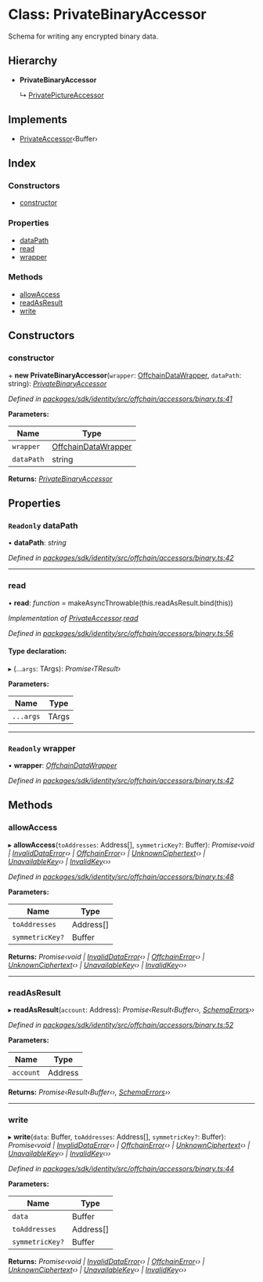 # Class: PrivateBinaryAccessor

Schema for writing any encrypted binary data.

## Hierarchy

* **PrivateBinaryAccessor**

  ↳ [PrivatePictureAccessor](_offchain_accessors_pictures_.privatepictureaccessor.md)

## Implements

* [PrivateAccessor](../interfaces/_offchain_accessors_interfaces_.privateaccessor.md)‹Buffer›

## Index

### Constructors

* [constructor](_offchain_accessors_binary_.privatebinaryaccessor.md#constructor)

### Properties

* [dataPath](_offchain_accessors_binary_.privatebinaryaccessor.md#readonly-datapath)
* [read](_offchain_accessors_binary_.privatebinaryaccessor.md#read)
* [wrapper](_offchain_accessors_binary_.privatebinaryaccessor.md#readonly-wrapper)

### Methods

* [allowAccess](_offchain_accessors_binary_.privatebinaryaccessor.md#allowaccess)
* [readAsResult](_offchain_accessors_binary_.privatebinaryaccessor.md#readasresult)
* [write](_offchain_accessors_binary_.privatebinaryaccessor.md#write)

## Constructors

###  constructor

\+ **new PrivateBinaryAccessor**(`wrapper`: [OffchainDataWrapper](../interfaces/_offchain_data_wrapper_.offchaindatawrapper.md), `dataPath`: string): *[PrivateBinaryAccessor](_offchain_accessors_binary_.privatebinaryaccessor.md)*

*Defined in [packages/sdk/identity/src/offchain/accessors/binary.ts:41](https://github.com/celo-org/celo-monorepo/blob/master/packages/sdk/identity/src/offchain/accessors/binary.ts#L41)*

**Parameters:**

Name | Type |
------ | ------ |
`wrapper` | [OffchainDataWrapper](../interfaces/_offchain_data_wrapper_.offchaindatawrapper.md) |
`dataPath` | string |

**Returns:** *[PrivateBinaryAccessor](_offchain_accessors_binary_.privatebinaryaccessor.md)*

## Properties

### `Readonly` dataPath

• **dataPath**: *string*

*Defined in [packages/sdk/identity/src/offchain/accessors/binary.ts:42](https://github.com/celo-org/celo-monorepo/blob/master/packages/sdk/identity/src/offchain/accessors/binary.ts#L42)*

___

###  read

• **read**: *function* = makeAsyncThrowable(this.readAsResult.bind(this))

*Implementation of [PrivateAccessor](../interfaces/_offchain_accessors_interfaces_.privateaccessor.md).[read](../interfaces/_offchain_accessors_interfaces_.privateaccessor.md#read)*

*Defined in [packages/sdk/identity/src/offchain/accessors/binary.ts:56](https://github.com/celo-org/celo-monorepo/blob/master/packages/sdk/identity/src/offchain/accessors/binary.ts#L56)*

#### Type declaration:

▸ (...`args`: TArgs): *Promise‹TResult›*

**Parameters:**

Name | Type |
------ | ------ |
`...args` | TArgs |

___

### `Readonly` wrapper

• **wrapper**: *[OffchainDataWrapper](../interfaces/_offchain_data_wrapper_.offchaindatawrapper.md)*

*Defined in [packages/sdk/identity/src/offchain/accessors/binary.ts:42](https://github.com/celo-org/celo-monorepo/blob/master/packages/sdk/identity/src/offchain/accessors/binary.ts#L42)*

## Methods

###  allowAccess

▸ **allowAccess**(`toAddresses`: Address[], `symmetricKey?`: Buffer): *Promise‹void | [InvalidDataError](_offchain_accessors_errors_.invaliddataerror.md)‹› | [OffchainError](_offchain_accessors_errors_.offchainerror.md)‹› | [UnknownCiphertext](_offchain_accessors_errors_.unknownciphertext.md)‹› | [UnavailableKey](_offchain_accessors_errors_.unavailablekey.md)‹› | [InvalidKey](_offchain_accessors_errors_.invalidkey.md)‹››*

*Defined in [packages/sdk/identity/src/offchain/accessors/binary.ts:48](https://github.com/celo-org/celo-monorepo/blob/master/packages/sdk/identity/src/offchain/accessors/binary.ts#L48)*

**Parameters:**

Name | Type |
------ | ------ |
`toAddresses` | Address[] |
`symmetricKey?` | Buffer |

**Returns:** *Promise‹void | [InvalidDataError](_offchain_accessors_errors_.invaliddataerror.md)‹› | [OffchainError](_offchain_accessors_errors_.offchainerror.md)‹› | [UnknownCiphertext](_offchain_accessors_errors_.unknownciphertext.md)‹› | [UnavailableKey](_offchain_accessors_errors_.unavailablekey.md)‹› | [InvalidKey](_offchain_accessors_errors_.invalidkey.md)‹››*

___

###  readAsResult

▸ **readAsResult**(`account`: Address): *Promise‹Result‹Buffer‹›, [SchemaErrors](../modules/_offchain_accessors_errors_.md#schemaerrors)››*

*Defined in [packages/sdk/identity/src/offchain/accessors/binary.ts:52](https://github.com/celo-org/celo-monorepo/blob/master/packages/sdk/identity/src/offchain/accessors/binary.ts#L52)*

**Parameters:**

Name | Type |
------ | ------ |
`account` | Address |

**Returns:** *Promise‹Result‹Buffer‹›, [SchemaErrors](../modules/_offchain_accessors_errors_.md#schemaerrors)››*

___

###  write

▸ **write**(`data`: Buffer, `toAddresses`: Address[], `symmetricKey?`: Buffer): *Promise‹void | [InvalidDataError](_offchain_accessors_errors_.invaliddataerror.md)‹› | [OffchainError](_offchain_accessors_errors_.offchainerror.md)‹› | [UnknownCiphertext](_offchain_accessors_errors_.unknownciphertext.md)‹› | [UnavailableKey](_offchain_accessors_errors_.unavailablekey.md)‹› | [InvalidKey](_offchain_accessors_errors_.invalidkey.md)‹››*

*Defined in [packages/sdk/identity/src/offchain/accessors/binary.ts:44](https://github.com/celo-org/celo-monorepo/blob/master/packages/sdk/identity/src/offchain/accessors/binary.ts#L44)*

**Parameters:**

Name | Type |
------ | ------ |
`data` | Buffer |
`toAddresses` | Address[] |
`symmetricKey?` | Buffer |

**Returns:** *Promise‹void | [InvalidDataError](_offchain_accessors_errors_.invaliddataerror.md)‹› | [OffchainError](_offchain_accessors_errors_.offchainerror.md)‹› | [UnknownCiphertext](_offchain_accessors_errors_.unknownciphertext.md)‹› | [UnavailableKey](_offchain_accessors_errors_.unavailablekey.md)‹› | [InvalidKey](_offchain_accessors_errors_.invalidkey.md)‹››*
